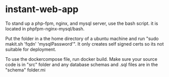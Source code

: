 # instant-web-app

To stand up a php-fpm, nginx, and mysql server, use the bash script. it is located in phpfpm-nginx-mysql/bash.

Put the folder in a the home directory of a ubuntu machine and run "sudo makit.sh 'fqdn' 'mysqlPassword'". It only creates self signed certs so its not suitable for deployment. 


To use the dockercompose file, run docker build. Make sure your source code is in "src" folder and any database schemas and .sql files are in the "schema" folder.mi